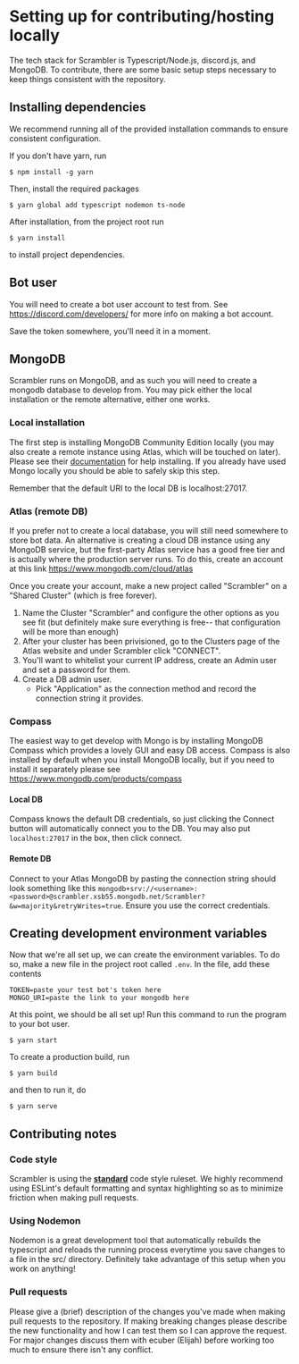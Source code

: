 # Setting up for contributing/hosting locally
The tech stack for Scrambler is Typescript/Node.js, discord.js, and MongoDB. To contribute, there are some basic setup steps necessary to keep things consistent with the repository.

## Installing dependencies
We recommend running all of the provided installation commands to ensure consistent configuration.

If you don't have yarn, run 
```
$ npm install -g yarn
```

Then, install the required packages
```
$ yarn global add typescript nodemon ts-node
```

After installation, from the project root run
``` 
$ yarn install
```
to install project dependencies.

## Bot user
You will need to create a bot user account to test from. See https://discord.com/developers/ for more info on making a bot account.

Save the token somewhere, you'll need it in a moment.

## MongoDB
Scrambler runs on MongoDB, and as such you will need to create a mongodb database to develop from. You may pick either the local installation or the remote alternative, either one works. 


### Local installation
The first step is installing MongoDB Community Edition locally (you may also create a remote instance using Atlas, which will be touched on later).
Please see their [documentation](https://docs.mongodb.com/manual/installation/) for help installing. If you already have used Mongo locally you should be able to safely skip this step.

Remember that the default URI to the local DB is localhost:27017. 

### Atlas (remote DB)
If you prefer not to create a local database, you will still need somewhere to store bot data. An alternative is creating a cloud DB instance using any MongoDB service, but the first-party Atlas service has a good free tier and is actually where the production server runs.
To do this, create an account at this link https://www.mongodb.com/cloud/atlas

Once you create your account, make a new project called "Scrambler" on a "Shared Cluster" (which is free forever). 
1. Name the Cluster "Scrambler" and configure the other options as you see fit (but definitely make sure everything is free-- that configuration will be more than enough)
2. After your cluster has been privisioned, go to the Clusters page of the Atlas website and under Scrambler click "CONNECT". 
3.  You'll want to whitelist your current IP address, create an Admin user and set a password for them.
4. Create a DB admin user.
    * Pick "Application" as the connection method and record the connection string it provides.



### Compass
The easiest way to get develop with Mongo is by installing MongoDB Compass which provides a lovely GUI and easy DB access. 
Compass is also installed by default when you install MongoDB locally, but if you need to install it separately please see https://www.mongodb.com/products/compass

#### Local DB
Compass knows the default DB credentials, so just clicking the Connect button will automatically connect you to the DB. You may also put `localhost:27017` in the box, then click connect.

#### Remote DB
Connect to your Atlas MongoDB by pasting the connection string should look something like this `mongodb+srv://<username>:<password>@scrambler.xsb55.mongodb.net/Scrambler?&w=majority&retryWrites=true`. Ensure you use the correct credentials.


## Creating development environment variables
Now that we're all set up, we can create the environment variables. To do so, make a new file in the project root called `.env`. In the file, add these contents
```
TOKEN=paste your test bot's token here
MONGO_URI=paste the link to your mongodb here
```

At this point, we should be all set up! Run this command to run the program to your bot user.
```
$ yarn start
```

To create a production build, run 
```
$ yarn build
```
and then to run it, do
```
$ yarn serve
```


## Contributing notes
### Code style
Scrambler is using the [**standard**](https://standardjs.com/rules.html) code style ruleset. We highly recommend using ESLint's default formatting and syntax highlighting so as to minimize friction when making pull requests.
### Using Nodemon
Nodemon is a great development tool that automatically rebuilds the typescript and reloads the running process everytime you save changes to a file in the src/ directory. Definitely take advantage of this setup when you work on anything! 
### Pull requests
Please give a (brief) description of the changes you've made when making pull requests to the repository. If making breaking changes please describe the new functionality and how I can test them so I can approve the request. For major changes discuss them with ecuber (Elijah) before working too much to ensure there isn't any conflict.